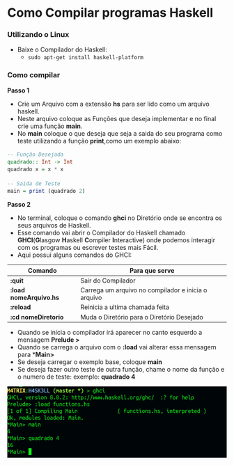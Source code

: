 # Como Compilar programas Haskell

### Utilizando o Linux

* Baixe o Compilador do Haskell:
    * `sudo apt-get install haskell-platform`


### Como compilar

**Passo 1**

* Crie um Arquivo com a extensão **hs** para ser lido como um arquivo haskell.
* Neste arquivo coloque as Funções que deseja implementar e no final crie uma função **main**.
* No **main** coloque o que deseja que seja a saida do seu programa como teste utilizando a função **print**,como um exemplo abaixo:

```hs
-- Função Desejada
quadrado:: Int -> Int
quadrado x = x * x

-- Saida de Teste
main = print (quadrado 2)
```

**Passo 2**

* No terminal, coloque o comando **ghci** no Diretório onde se encontra os seus arquivos de Haskell.
* Esse comando vai abrir o Compilador do Haskell chamado **GHCI**(**G**lasgow **H**askell **C**ompiler **I**nteractive) onde podemos interagir com os programas ou escrever testes mais Fácil.
* Aqui possui alguns comandos do GHCI:

Comando|Para que serve
|---|---|
**:quit** | Sair do Compilador
**:load nomeArquivo.hs**| Carrega um arquivo no compilador e inicia o arquivo
**:reload**| Reinicia a ultima chamada feita
**:cd nomeDiretorio**| Muda o Diretório para o Diretório Desejado

* Quando se inicia o compilador irá aparecer no canto esquerdo a mensagem **Prelude >**
* Quando se carrega o arquivo com o **:load** vai alterar essa mensagem para ***Main>**
* Se deseja carregar o exemplo base, coloque **main** 
* Se deseja fazer outro teste de outra função, chame o nome da função e o numero de teste: exemplo: **quadrado 4**

<img src="images/exemplo_compilador.png">